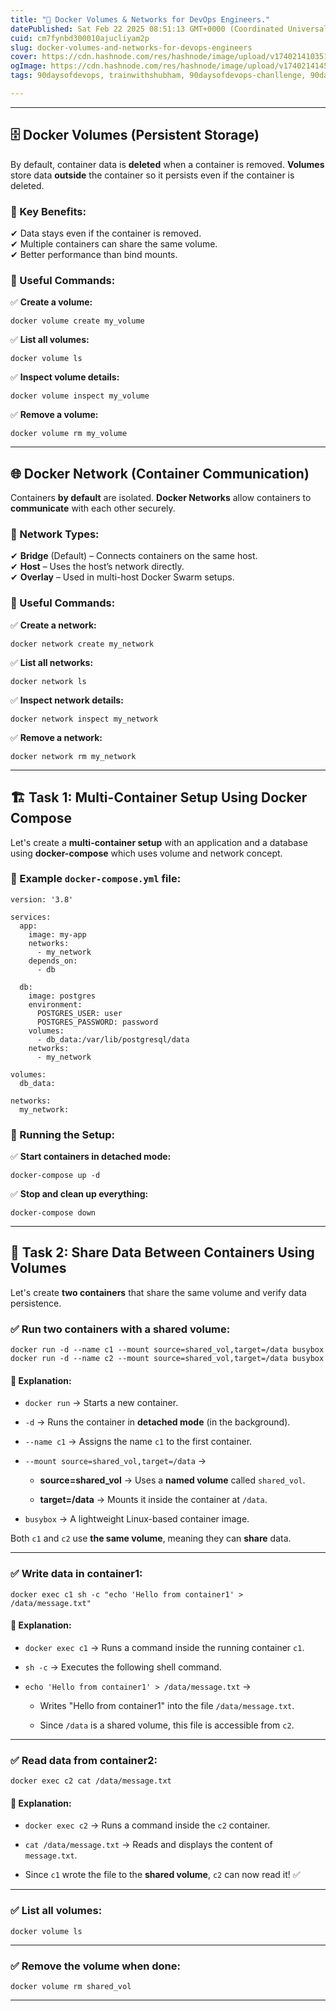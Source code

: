 ```yaml
---
title: "🚀 Docker Volumes & Networks for DevOps Engineers."
datePublished: Sat Feb 22 2025 08:51:13 GMT+0000 (Coordinated Universal Time)
cuid: cm7fynbd300010ajucliyam2p
slug: docker-volumes-and-networks-for-devops-engineers
cover: https://cdn.hashnode.com/res/hashnode/image/upload/v1740214103519/04a5d974-5d89-48fc-8b7b-6a0360df1a0a.jpeg
ogImage: https://cdn.hashnode.com/res/hashnode/image/upload/v1740214145439/9a908835-0a22-4713-b681-1b0835276b05.jpeg
tags: 90daysofdevops, trainwithshubham, 90daysofdevops-chanllenge, 90daysofdevopschallenge

---
```


---

## 🗄️ Docker Volumes (Persistent Storage)

By default, container data is **deleted** when a container is removed. **Volumes** store data **outside** the container so it persists even if the container is deleted.

### **📌 Key Benefits:**

✔ Data stays even if the container is removed.  
✔ Multiple containers can share the same volume.  
✔ Better performance than bind mounts.

### **🔗 Useful Commands:**

✅ **Create a volume:**

```plaintext
docker volume create my_volume
```

✅ **List all volumes:**

```plaintext
docker volume ls
```

✅ **Inspect volume details:**

```plaintext
docker volume inspect my_volume
```

✅ **Remove a volume:**

```plaintext
docker volume rm my_volume
```

---

## 🌐 Docker Network (Container Communication)

Containers **by default** are isolated. **Docker Networks** allow containers to **communicate** with each other securely.

### **📌 Network Types:**

✔ **Bridge** (Default) – Connects containers on the same host.  
✔ **Host** – Uses the host’s network directly.  
✔ **Overlay** – Used in multi-host Docker Swarm setups.

### **🔗 Useful Commands:**

✅ **Create a network:**

```plaintext
docker network create my_network
```

✅ **List all networks:**

```plaintext
docker network ls
```

✅ **Inspect network details:**

```plaintext
docker network inspect my_network
```

✅ **Remove a network:**

```plaintext
docker network rm my_network
```

---

## 🏗️ Task 1: Multi-Container Setup Using Docker Compose

Let's create a **multi-container setup** with an application and a database using **docker-compose** which uses volume and network concept.

### **🔗 Example** `docker-compose.yml` file:

```plaintext
version: '3.8'

services:
  app:
    image: my-app
    networks:
      - my_network
    depends_on:
      - db

  db:
    image: postgres
    environment:
      POSTGRES_USER: user
      POSTGRES_PASSWORD: password
    volumes:
      - db_data:/var/lib/postgresql/data
    networks:
      - my_network

volumes:
  db_data:

networks:
  my_network:
```

### **📌 Running the Setup:**

✅ **Start containers in detached mode:**

```plaintext
docker-compose up -d
```

✅ **Stop and clean up everything:**

```plaintext
docker-compose down
```

---

## 📂 Task 2: Share Data Between Containers Using Volumes

Let's create **two containers** that share the same volume and verify data persistence.

### ✅ **Run two containers with a shared volume:**

```plaintext
docker run -d --name c1 --mount source=shared_vol,target=/data busybox  
docker run -d --name c2 --mount source=shared_vol,target=/data busybox  
```

#### 🔹 Explanation:

* `docker run` → Starts a new container.
    
* `-d` → Runs the container in **detached mode** (in the background).
    
* `--name c1` → Assigns the name `c1` to the first container.
    
* `--mount source=shared_vol,target=/data` →
    
    * **source=shared\_vol** → Uses a **named volume** called `shared_vol`.
        
    * **target=/data** → Mounts it inside the container at `/data`.
        
* `busybox` → A lightweight Linux-based container image.
    

Both `c1` and `c2` use **the same volume**, meaning they can **share** data.

---

### ✅ **Write data in container1:**

```
docker exec c1 sh -c "echo 'Hello from container1' > /data/message.txt"
```

#### 🔹 Explanation:

* `docker exec c1` → Runs a command inside the running container `c1`.
    
* `sh -c` → Executes the following shell command.
    
* `echo 'Hello from container1' > /data/message.txt` →
    
    * Writes "Hello from container1" into the file `/data/message.txt`.
        
    * Since `/data` is a shared volume, this file is accessible from `c2`.
        

---

### ✅ **Read data from container2:**

```plaintext
docker exec c2 cat /data/message.txt
```

#### 🔹 Explanation:

* `docker exec c2` → Runs a command inside the `c2` container.
    
* `cat /data/message.txt` → Reads and displays the content of `message.txt`.
    
* Since `c1` wrote the file to the **shared volume**, `c2` can now read it! ✅
    

---

### ✅ **List all volumes:**

```plaintext
docker volume ls
```

---

### ✅ **Remove the volume when done:**

```plaintext
docker volume rm shared_vol
```

---
